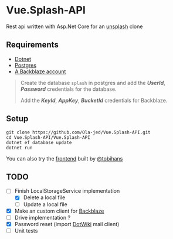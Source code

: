 # Vue.Splash-API

Rest api written with Asp.Net Core for an [unsplash](https://unsplash.com/) clone

## Requirements

- [Dotnet](https://dotnet.microsoft.com/download)
- [Postgres](https://www.postgresql.org/)
- [A Backblaze account](https://www.backblaze.com/)
>
> Create the database `splash` in postgres and add the _**UserId**_, _**Password**_ credentials for the database.
>
> Add the _**KeyId**_, _**AppKey**_, _**BucketId**_ credentials for Backblaze.

## Setup

```shell
git clone https://github.com/Ola-jed/Vue.Splash-API.git
cd Vue.Splash-API/Vue.Splash-API
dotnet ef database update
dotnet run
```

You can also try the [frontend](https://github.com/tobihans/Vue.Splash) built by [@tobihans](https://github.com/tobihans)

## TODO

- [ ] Finish LocalStorageService implementation
  - [x] Delete a local file
  - [ ] Update a local file
- [x] Make an custom client for [Backblaze](https://www.backblaze.com/)
- [ ] Drive implementation ?
- [x] Password reset (import [DotWiki](https://github.com/Ola-jed/DotWikiApi) mail client)
- [ ] Unit tests
